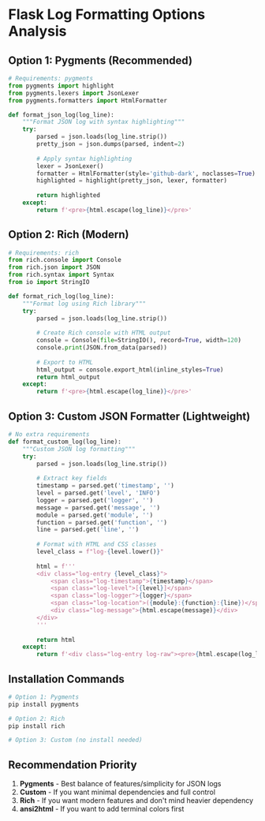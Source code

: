 # Flask Log Formatting Options Analysis

## Option 1: Pygments (Recommended)
```python
# Requirements: pygments
from pygments import highlight
from pygments.lexers import JsonLexer
from pygments.formatters import HtmlFormatter

def format_json_log(log_line):
    """Format JSON log with syntax highlighting"""
    try:
        parsed = json.loads(log_line.strip())
        pretty_json = json.dumps(parsed, indent=2)
        
        # Apply syntax highlighting
        lexer = JsonLexer()
        formatter = HtmlFormatter(style='github-dark', noclasses=True)
        highlighted = highlight(pretty_json, lexer, formatter)
        
        return highlighted
    except:
        return f'<pre>{html.escape(log_line)}</pre>'
```

## Option 2: Rich (Modern)
```python
# Requirements: rich
from rich.console import Console
from rich.json import JSON
from rich.syntax import Syntax
from io import StringIO

def format_rich_log(log_line):
    """Format log using Rich library"""
    try:
        parsed = json.loads(log_line.strip())
        
        # Create Rich console with HTML output
        console = Console(file=StringIO(), record=True, width=120)
        console.print(JSON.from_data(parsed))
        
        # Export to HTML
        html_output = console.export_html(inline_styles=True)
        return html_output
    except:
        return f'<pre>{html.escape(log_line)}</pre>'
```

## Option 3: Custom JSON Formatter (Lightweight)
```python
# No extra requirements
def format_custom_log(log_line):
    """Custom JSON log formatting"""
    try:
        parsed = json.loads(log_line.strip())
        
        # Extract key fields
        timestamp = parsed.get('timestamp', '')
        level = parsed.get('level', 'INFO')
        logger = parsed.get('logger', '')
        message = parsed.get('message', '')
        module = parsed.get('module', '')
        function = parsed.get('function', '')
        line = parsed.get('line', '')
        
        # Format with HTML and CSS classes
        level_class = f"log-{level.lower()}"
        
        html = f'''
        <div class="log-entry {level_class}">
            <span class="log-timestamp">{timestamp}</span>
            <span class="log-level">[{level}]</span>
            <span class="log-logger">{logger}</span>
            <span class="log-location">({module}:{function}:{line})</span>
            <div class="log-message">{html.escape(message)}</div>
        </div>
        '''
        
        return html
    except:
        return f'<div class="log-entry log-raw"><pre>{html.escape(log_line)}</pre></div>'
```

## Installation Commands
```bash
# Option 1: Pygments
pip install pygments

# Option 2: Rich  
pip install rich

# Option 3: Custom (no install needed)
```

## Recommendation Priority
1. **Pygments** - Best balance of features/simplicity for JSON logs
2. **Custom** - If you want minimal dependencies and full control
3. **Rich** - If you want modern features and don't mind heavier dependency
4. **ansi2html** - If you want to add terminal colors first
